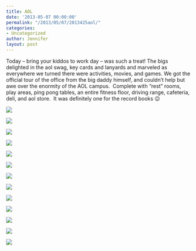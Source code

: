 ```yaml
---
title: AOL
date: '2013-05-07 00:00:00'
permalink: "/2013/05/07/2013425aol/"
categories:
- Uncategorized
author: Jennifer
layout: post
---
```


Today &#8211; bring your kiddos to work day &#8211; was such a treat! The bigs delighted in the aol swag, key cards and lanyards and marveled as everywhere we turned there were activities, movies, and games. We got the official tour of the office from the big daddy himself, and couldn&#8217;t help but awe over the enormity of the AOL campus. &nbsp;Complete with &#8220;rest&#8221; rooms, play areas, ping pong tables, an entire fitness floor, driving range, cafeteria, deli, and aol store. &nbsp;It was definitely one for the record books 😉&nbsp;

<div class="image-gallery-wrapper">
  <p>
    <img src="http://static1.squarespace.com/static/50db6bb3e4b015296cd43789/50dfa5b1e4b0dc6320e0b5ea/518805e3e4b0b44af630a0fc/1367887823020/2013-04-25+15.18.21.jpg.21.jpg?format=original" />
  </p>

  <p>
    <img src="http://static1.squarespace.com/static/50db6bb3e4b015296cd43789/50dfa5b1e4b0dc6320e0b5ea/51880935e4b0851a919feccf/1367888481267/2013-04-25+14.01.00.jpg.00.jpg?format=original" />
  </p>

  <p>
    <img src="http://static1.squarespace.com/static/50db6bb3e4b015296cd43789/50dfa5b1e4b0dc6320e0b5ea/51870135e4b0b930f1cf6d6e/1367870225619/2013-04-25+14.17.39.jpg.39.jpg?format=original" />
  </p>

  <p>
    <img src="http://static1.squarespace.com/static/50db6bb3e4b015296cd43789/50dfa5b1e4b0dc6320e0b5ea/5187014ae4b0c64b3102f569/1367802199741/2013-04-25+14.15.32.jpg.32.jpg?format=original" />
  </p>

  <p>
    <img src="http://static1.squarespace.com/static/50db6bb3e4b015296cd43789/50dfa5b1e4b0dc6320e0b5ea/51870161e4b0a85f6b8dc5cd/1367802222929/2013-04-25+14.13.44.jpg.44.jpg?format=original" />
  </p>

  <p>
    <img src="http://static1.squarespace.com/static/50db6bb3e4b015296cd43789/50dfa5b1e4b0dc6320e0b5ea/518806a8e4b0b44af630a416/1367869108015/2013-04-25+13.47.42.jpg.42.jpg?format=original" />
  </p>

  <p>
    <img src="http://static1.squarespace.com/static/50db6bb3e4b015296cd43789/50dfa5b1e4b0dc6320e0b5ea/518806d1e4b032df75a30a09/1367869149098/2013-04-25+13.43.57.jpg.57.jpg?format=original" />
  </p>

  <p>
    <img src="http://static1.squarespace.com/static/50db6bb3e4b015296cd43789/50dfa5b1e4b0dc6320e0b5ea/5188071be4b0124db670cb20/1430547677148/2013-04-25+13.38.24.jpg.24.jpg?format=original" />
  </p>

  <p>
    <img src="http://static1.squarespace.com/static/50db6bb3e4b015296cd43789/50dfa5b1e4b0dc6320e0b5ea/5188064ce4b032df75a306cb/1367888953808/2013-04-25+14.00.54.jpg.54.jpg?format=original" />
  </p>

  <p>
    <img src="http://static1.squarespace.com/static/50db6bb3e4b015296cd43789/50dfa5b1e4b0dc6320e0b5ea/5188073de4b0b44af630a9b7/1367869256528/2013-04-25+13.20.13.jpg.13.jpg?format=original" />
  </p>

  <p>
    <img src="http://static1.squarespace.com/static/50db6bb3e4b015296cd43789/50dfa5b1e4b0dc6320e0b5ea/51880798e4b0b44af630afcf/1367869935919/2013-04-25+09.47.26.jpg.26.jpg?format=original" />
  </p>

  <p>
    <img src="http://static1.squarespace.com/static/50db6bb3e4b015296cd43789/50dfa5b1e4b0dc6320e0b5ea/518804ece4b0046126df6a65/1367868658765/2013-04-25+17.22.16.jpg.16.jpg?format=original" />
  </p>

  <p>
    <img src="http://static1.squarespace.com/static/50db6bb3e4b015296cd43789/50dfa5b1e4b0dc6320e0b5ea/51880527e4b0046126df6bf1/1367870357897/2013-04-25+17.21.06.jpg.06.jpg?format=original" />
  </p>
</div>
